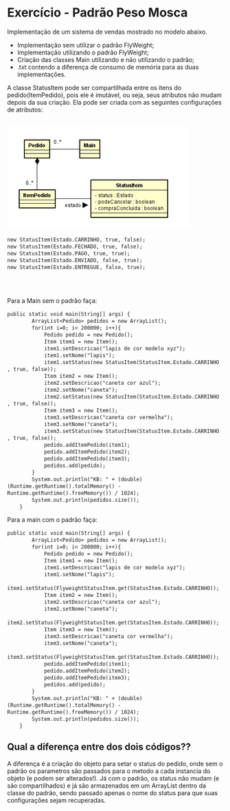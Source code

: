 
# Exercício -  Padrão Peso Mosca 

Implementação de um sistema de vendas mostrado no modelo abaixo.
* Implementação sem utilizar o padrão FlyWeight;
* Implementação utilizando o padrão FlyWeight;
* Criação das classes Main utilizando e não utilizando o padrão;
* .txt contendo a diferença de consumo de memória para as duas implementações.

A classe StatusItem pode ser compartilhada entre os itens do pedido(ItemPedido), pois ele é imutável, ou seja, seus atributos não mudam depois da sua criação.
Ela pode ser criada com as seguintes configurações de atributos: <br><br>


![alt text](https://github.com/GiseliSiqueira/POO2/blob/master/PadraoPesoMosca/diagrama_peso_mosca.png)



```
new StatusItem(Estado.CARRINHO, true, false);
new StatusItem(Estado.FECHADO, true, false);
new StatusItem(Estado.PAGO, true, true);
new StatusItem(Estado.ENVIADO, false, true);
new StatusItem(Estado.ENTREGUE, false, true);
```

<br>
<br>

Para a Main sem o padrão faça:
```
public static void main(String[] args) {            
        ArrayList<Pedido> pedidos = new ArrayList();        
        for(int i=0; i< 200000; i++){             
            Pedido pedido = new Pedido();
            Item item1 = new Item();
            item1.setDescricao("lapis de cor modelo xyz");
            item1.setNome("lapis");                        
            item1.setStatus(new StatusItem(StatusItem.Estado.CARRINHO , true, false));
            Item item2 = new Item();
            item2.setDescricao("caneta cor azul");
            item2.setNome("caneta");                                    
            item2.setStatus(new StatusItem(StatusItem.Estado.CARRINHO , true, false));
            Item item3 = new Item();
            item3.setDescricao("caneta cor vermelha");
            item3.setNome("caneta");                        
            item3.setStatus(new StatusItem(StatusItem.Estado.CARRINHO , true, false));                       
            pedido.addItemPedido(item1);
            pedido.addItemPedido(item2);
            pedido.addItemPedido(item3);                                   
            pedidos.add(pedido);
        }
        System.out.println("KB: " + (double) (Runtime.getRuntime().totalMemory() - Runtime.getRuntime().freeMemory()) / 1024);        
        System.out.println(pedidos.size());    
    }
```

Para a main com o padrão faça:<br>

```
public static void main(String[] args) {            
        ArrayList<Pedido> pedidos = new ArrayList();        
        for(int i=0; i< 200000; i++){             
            Pedido pedido = new Pedido();
            Item item1 = new Item();
            item1.setDescricao("lapis de cor modelo xyz");
            item1.setNome("lapis");                        
            item1.setStatus(FlyweightStatusItem.get(StatusItem.Estado.CARRINHO));
            Item item2 = new Item();
            item2.setDescricao("caneta cor azul");
            item2.setNome("caneta");                                    
            item2.setStatus(FlyweightStatusItem.get(StatusItem.Estado.CARRINHO));
            Item item3 = new Item();
            item3.setDescricao("caneta cor vermelha");
            item3.setNome("caneta");                        
            item3.setStatus(FlyweightStatusItem.get(StatusItem.Estado.CARRINHO));                       
            pedido.addItemPedido(item1);
            pedido.addItemPedido(item2);
            pedido.addItemPedido(item3);          
            pedidos.add(pedido);                         
        }
        System.out.println("KB: " + (double) (Runtime.getRuntime().totalMemory() - Runtime.getRuntime().freeMemory()) / 1024);        
        System.out.println(pedidos.size());
    }
```

## Qual a diferença entre dos dois códigos?? 

A diferença é a criação do objeto para setar o status do pedido, onde sem o padrão os parametros são passados para o metodo a cada instancia do objeto (e podem ser alterados!). Já com o padrão, os status não mudam (e são compartilhados) e já são armazenados em um ArrayList dentro da classe do padrão, sendo passado apenas o nome do status para que suas configurações sejam recuperadas.




